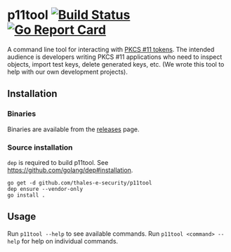 <!--
Copyright 2018 Thales UK Limited

Permission is hereby granted, free of charge, to any person obtaining a copy of this software and associated
documentation files (the "Software"), to deal in the Software without restriction, including without limitation the
rights to use, copy, modify, merge, publish, distribute, sublicense, and/or sell copies of the Software, and to
permit persons to whom the Software is furnished to do so, subject to the following conditions:

The above copyright notice and this permission notice shall be included in all copies or substantial portions of the
Software.

THE SOFTWARE IS PROVIDED "AS IS", WITHOUT WARRANTY OF ANY KIND, EXPRESS OR IMPLIED, INCLUDING BUT NOT LIMITED TO THE
WARRANTIES OF MERCHANTABILITY, FITNESS FOR A PARTICULAR PURPOSE AND NONINFRINGEMENT. IN NO EVENT SHALL THE AUTHORS OR
COPYRIGHT HOLDERS BE LIABLE FOR ANY CLAIM, DAMAGES OR OTHER LIABILITY, WHETHER IN AN ACTION OF CONTRACT, TORT OR
OTHERWISE, ARISING FROM, OUT OF OR IN CONNECTION WITH THE SOFTWARE OR THE USE OR OTHER DEALINGS IN THE SOFTWARE.
-->

# p11tool [![Build Status](https://travis-ci.com/thales-e-security/p11tool.svg?branch=master)](https://travis-ci.com/thales-e-security/p11tool) [![Go Report Card](https://goreportcard.com/badge/github.com/thales-e-security/p11tool)](https://goreportcard.com/report/github.com/thales-e-security/p11tool)

A command line tool for interacting with [PKCS&nbsp;#11 tokens](https://en.wikipedia.org/wiki/PKCS_11). The intended 
audience is developers writing PKCS&nbsp;#11 applications who need to inspect objects, import test keys, delete 
generated keys, etc. (We wrote this tool to help with our own development projects).

## Installation

### Binaries

Binaries are available from the [releases](releases) page.

### Source installation

`dep` is required to build p11tool. See https://github.com/golang/dep#installation.

```
go get -d github.com/thales-e-security/p11tool
dep ensure --vendor-only
go install .
```

## Usage

Run `p11tool --help` to see available commands. Run `p11tool <command> --help` for help on individual commands.